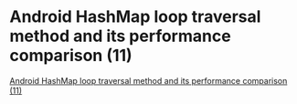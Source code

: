 # Android HashMap loop traversal method and its performance comparison (11)
[Android HashMap loop traversal method and its performance comparison (11)](https://aiwithcloud.com/2022/09/15/android_hashmap_loop_traversal_method_and_its_performance_comparison_11/)